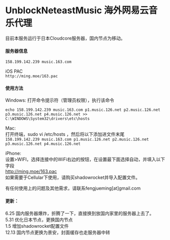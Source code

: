 # UnblockNeteastMusic 海外网易云音乐代理

目前本服务运行于日本Cloudcore服务器，国内节点为移动。

#### 服务器信息</br>
`158.199.142.239 music.163.com`

iOS PAC</br>
`http://ming.moe/163.pac`

#### 使用方法

Windows:
打开命令提示符（管理员权限），执行该命令

`echo 158.199.142.239 music.163.com p1.music.126.net p2.music.126.net p3.music.126.net p4.music.126.net >> C:\WINDOWS\System32\drivers\etc\hosts`

Mac:</br>
打开终端，sudo vi /etc/hosts ，然后将以下添加进文件末尾</br>
`158.199.142.239 music.163.com p1.music.126.net p2.music.126.net p3.music.126.net p4.music.126.net`

iPhone:</br>
设置>WIFI，选择连接中的WiFi右边的按钮，在设置最下面选择自动，并填入以下字段</br>
http://ming.moe/163.pac</br>
如果需要于Cellular下使用，请购买shadowrocket并导入配置文件。</br>

有任何使用上的问题及其他需求，请联系fengjueming[at]gmail.com

#### 更新：</br>
6.25 国内服务器爆炸，折腾了一下，直接换到放国内家里的服务器上去了。  
5.31 优化日本节点，更换国内节点  
1.5 增加shadowrocket配置文件  
12.13 国内节点更换为景安，封面缓存也走服务器中转
